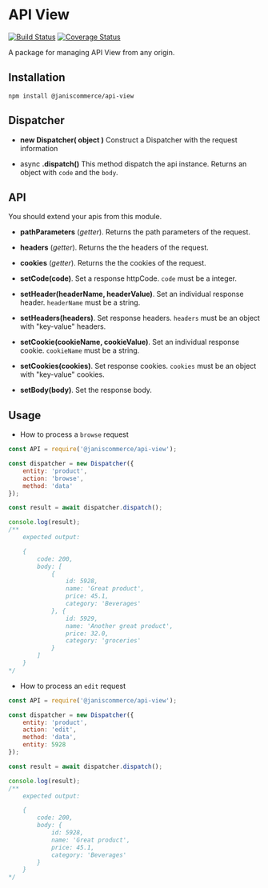# API View

[![Build Status](https://travis-ci.org/janis-commerce/api-view.svg?branch=master)](https://travis-ci.org/janis-commerce/api-view)
[![Coverage Status](https://coveralls.io/repos/github/janis-commerce/api-view/badge.svg?branch=master)](https://coveralls.io/github/janis-commerce/api-view?branch=master)

A package for managing API View from any origin.

## Installation

```
npm install @janiscommerce/api-view
```

## Dispatcher
* **new Dispatcher( object )**
Construct a Dispatcher with the request information

* async **.dispatch()**
This method dispatch the api instance.
Returns an object with `code` and the `body`.

## API
You should extend your apis from this module.

* **pathParameters** (*getter*). Returns the path parameters of the request.

* **headers** (*getter*). Returns the the headers of the request.

* **cookies** (*getter*). Returns the the cookies of the request.

* **setCode(code)**. Set a response httpCode. `code` must be a integer.

* **setHeader(headerName, headerValue)**. Set an individual response header. `headerName` must be a string.

* **setHeaders(headers)**. Set response headers. `headers` must be an object with "key-value" headers.

* **setCookie(cookieName, cookieValue)**. Set an individual response cookie. `cookieName` must be a string.

* **setCookies(cookies)**. Set response cookies. `cookies` must be an object with "key-value" cookies.

* **setBody(body)**. Set the response body.

## Usage

* How to process a `browse` request

```js
const API = require('@janiscommerce/api-view');

const dispatcher = new Dispatcher({
	entity: 'product',
	action: 'browse',
	method: 'data'
});

const result = await dispatcher.dispatch();

console.log(result);
/**
	expected output:

	{
		code: 200,
		body: [
			{
				id: 5928,
				name: 'Great product',
				price: 45.1,
				category: 'Beverages'
			}, {
				id: 5929,
				name: 'Another great product',
				price: 32.0,
				category: 'groceries'
			}
		]
	}
*/
```

* How to process an `edit` request

```js
const API = require('@janiscommerce/api-view');

const dispatcher = new Dispatcher({
	entity: 'product',
	action: 'edit',
	method: 'data',
	entity: 5928
});

const result = await dispatcher.dispatch();

console.log(result);
/**
	expected output:

	{
		code: 200,
		body: {
			id: 5928,
			name: 'Great product',
			price: 45.1,
			category: 'Beverages'
		}
	}
*/
```